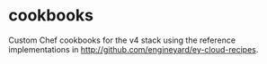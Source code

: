 # cookbooks

Custom Chef cookbooks for the v4 stack using the reference implementations in
<http://github.com/engineyard/ey-cloud-recipes>.
